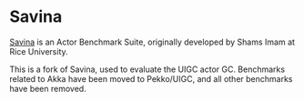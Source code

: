 Savina
======

[Savina](https://github.com/shamsimam/savina) is an Actor Benchmark Suite, originally developed by Shams Imam at Rice University.

This is a fork of Savina, used to evaluate the UIGC actor GC. Benchmarks related to Akka have been moved to Pekko/UIGC, and all other benchmarks have been removed.